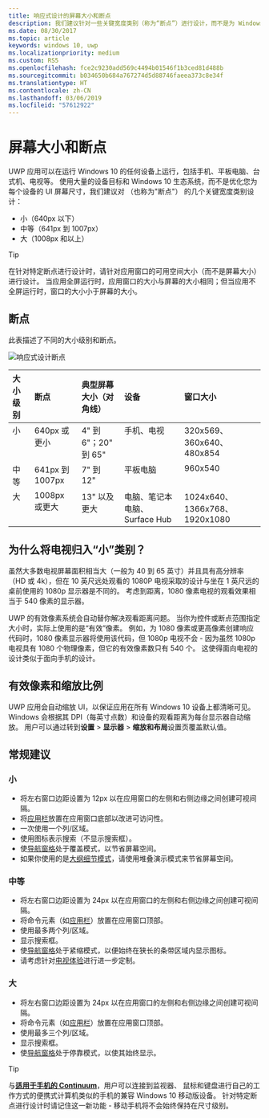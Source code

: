 ```yaml
---
title: 响应式设计的屏幕大小和断点
description: 我们建议针对一些关键宽度类别（称为“断点”）进行设计，而不是为 Windows 10 生态系统中的很多设备优化 UI。
ms.date: 08/30/2017
ms.topic: article
keywords: windows 10, uwp
ms.localizationpriority: medium
ms.custom: RS5
ms.openlocfilehash: fce2c9230add569c4494b01546f1b3ced81d488b
ms.sourcegitcommit: b034650b684a767274d5d88746faeea373c8e34f
ms.translationtype: HT
ms.contentlocale: zh-CN
ms.lasthandoff: 03/06/2019
ms.locfileid: "57612922"
---
```

#  <a name="screen-sizes-and-breakpoints"></a>屏幕大小和断点

UWP 应用可以在运行 Windows 10 的任何设备上运行，包括手机、平板电脑、台式机、电视等。 使用大量的设备目标和 Windows 10 生态系统，而不是优化您为每个设备的 UI 屏幕尺寸，我们建议对 （也称为"断点"） 的几个关键宽度类别设计： 
- 小（640px 以下）
- 中等（641px 到 1007px）
- 大（1008px 和以上）

> [!TIP]
> 在针对特定断点进行设计时，请针对应用窗口的可用空间大小（而不是屏幕大小）进行设计。 当应用全屏运行时，应用窗口的大小与屏幕的大小相同；但当应用不全屏运行时，窗口的大小小于屏幕的大小。

## <a name="breakpoints"></a>断点
此表描述了不同的大小级别和断点。

![响应式设计断点](images/breakpoints/size-classes.svg)

<table>
<thead>
<tr class="header">
<th align="left">大小级别</th>
<th align="left">断点</th>
<th align="left">典型屏幕大小（对角线）</th>
<th align="left">设备</th>
<th align="left">窗口大小</th>
</tr>
</thead>
<tbody>
<tr class="even">
<td style="vertical-align:top;">小</td>
<td style="vertical-align:top;">640px 或更小</td>
<td style="vertical-align:top;">4&quot; 到 6&quot;；20&quot; 到 65&quot;</td>
<td style="vertical-align:top;">手机、电视</td>
<td style="vertical-align:top;">320x569、360x640、480x854</td>
</tr>
<tr class="odd">
<td style="vertical-align:top;">中等</td>
<td style="vertical-align:top;">641px 到 1007px</td>
<td style="vertical-align:top;">7&quot; 到 12&quot;</td>
<td style="vertical-align:top;">平板电脑</td>
<td style="vertical-align:top;">960x540</td>
</tr>
<tr class="even">
<td style="vertical-align:top;">大</td>
<td style="vertical-align:top;">1008px 或更大</td>
<td style="vertical-align:top;">13&quot; 以及更大</td>
<td style="vertical-align:top;">电脑、笔记本电脑、Surface Hub</td>
<td style="vertical-align:top;">1024x640、1366x768、1920x1080</td>
</tr>
</tbody>
</table>

## <a name="why-are-tvs-considered-small"></a>为什么将电视归入“小”类别？ 

虽然大多数电视屏幕面积相当大（一般为 40 到 65 英寸）并且具有高分辨率（HD 或 4k），但在 10 英尺远处观看的 1080P 电视采取的设计与坐在 1 英尺远的桌前使用的 1080p 显示器是不同的。 考虑到距离，1080 像素电视的观看效果相当于 540 像素的显示器。

UWP 的有效像素系统会自动替你解决观看距离问题。 当你为控件或断点范围指定大小时，实际上使用的是“有效”像素。 例如，为 1080 像素或更高像素创建响应代码时，1080 像素显示器将使用该代码，但 1080p 电视不会 - 因为虽然 1080p 电视具有 1080 个物理像素，但它的有效像素数只有 540 个。 这使得面向电视的设计类似于面向手机的设计。

## <a name="effective-pixels-and-scale-factor"></a>有效像素和缩放比例

UWP 应用会自动缩放 UI，以保证应用在所有 Windows 10 设备上都清晰可见。 Windows 会根据其 DPI（每英寸点数）和设备的观看距离为每台显示器自动缩放。 用户可以通过转到**设置** > **显示器** > **缩放和布局**设置页覆盖默认值。 


## <a name="general-recommendations"></a>常规建议

### <a name="small"></a>小
- 将左右窗口边距设置为 12px 以在应用窗口的左侧和右侧边缘之间创建可视间隔。
- 将[应用栏](../controls-and-patterns/app-bars.md)放置在应用窗口底部以改进可访问性。
- 一次使用一个列/区域。
- 使用图标表示搜索（不显示搜索框）。
- 使[导航窗格](../controls-and-patterns/navigationview.md)处于覆盖模式，以节省屏幕空间。
- 如果你使用的是[大纲细节模式](../controls-and-patterns/master-details.md)，请使用堆叠演示模式来节省屏幕空间。

### <a name="medium"></a>中等
- 将左右窗口边距设置为 24px 以在应用窗口的左侧和右侧边缘之间创建可视间隔。
- 将命令元素（如[应用栏](../controls-and-patterns/app-bars.md)）放置在应用窗口顶部。
- 使用最多两个列/区域。
- 显示搜索框。
- 使[导航窗格](../controls-and-patterns/navigationview.md)处于紧缩模式，以便始终在狭长的条带区域内显示图标。
- 请考虑针对[电视体验](https://go.microsoft.com/fwlink/?LinkId=760736)进行进一步定制。

### <a name="large"></a>大
- 将左右窗口边距设置为 24px 以在应用窗口的左侧和右侧边缘之间创建可视间隔。
- 将命令元素（如[应用栏](../controls-and-patterns/app-bars.md)）放置在应用窗口顶部。
- 使用最多三个列/区域。
- 显示搜索框。
- 使[导航窗格](../controls-and-patterns/navigationview.md)处于停靠模式，以使其始终显示。

>[!TIP] 
> 与[**适用于手机的 Continuum**](https://go.microsoft.com/fwlink/p/?LinkID=699431)，用户可以连接到监视器、 鼠标和键盘进行自己的工作方式的便携式计算机类似的手机的兼容 Windows 10 移动版设备。 针对特定断点进行设计时请记住这一新功能 - 移动手机将不会始终保持在尺寸级别。


